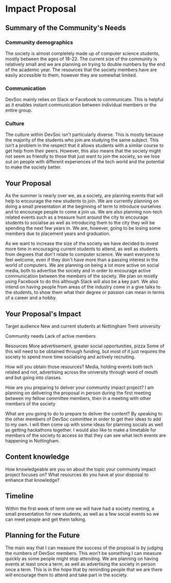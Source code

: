 <h1>Impact Proposal</h1>



<h2>Summary of the Community's Needs</h2>


<h3>Community demographics</h3>
The society is almost completely made up of computer science students, mostly between the ages of 18-22. The current size of the community is relatively small and we are planning on trying to double numbers by the end of the academic year.
The resources that the society members have are easily accessible to them, however they are somewhat limited. 

<h3>Communication</h3>
DevSoc mainly relies on Slack or Facebook to communicate. This is helpful as it enables instant communication between individual members or the entire group. 

<h3>Culture</h3>
The culture within DevSoc isn't particularly diverse. This is mostly because the majority of the students who join are studying the same subject. This isn’t a problem in the respect that it allows students with a similar course to get help from their peers. However, this also means that the society might not seem as friendly to those that just want to join the society, so we lose out on people with different experiences of the tech world and the potential to make the society better.


<h2>Your Proposal</h2>
As the summer is nearly over we, as a society, are planning events that will help to encourage the new students to join.
We are currently planning on doing a small presentation at the beginning of term to introduce ourselves and to encourage people to come a join us. We are also planning non-tech related events such as a treasure hunt around the city to encourage students to socialise as well as introducing them to the city they will be spending the next few years in. 
We are, however, going to be losing some members due to placement years and graduation.

As we want to increase the size of the society we have decided to invest more time in encouraging current students to attend, as well as students from degrees that don't relate to computer science. We want everyone to feel welcome, even if they don't have more than a passing interest in the world of computers.
We are planning on being a lot more active on social media, both to advertise the society and in order to encourage active communication between the members of the society. We plan on mostly using Facebook to do this although Slack will also be a key part. 
We also intend on having people from areas of the industry come in a give talks to the students, to show them what their degree or passion can mean in terms of a career and a hobby.


<h2>Your Proposal's Impact</h2>

Target audience
New and current students at Nottingham Trent university

Community needs
Lack of active members

Resources
More advertisement, greater social opportunities, pizza
Some of this will need to be obtained through funding, but most of it just requires the society to spend more time socialising and actively recruiting.

How will you obtain those resources?
Media, holding events both tech related and not, advertising across the university through word of mouth and but going into classes.

How are you preparing to deliver your community impact project?
I am planning on delivering the proposal in person during the first meeting between my fellow committee members, then in a meeting with other members of the society

What are you going to do to prepare to deliver the content?
By speaking to the other members of DevSoc committee in order to get their ideas to add to my own. I will then come up with some ideas for planning socials as well as getting hackathons together. I would also like to make a timetable for members of the society to access so that they can see what tech events are happening in Nottingham.


<h2>Content knowledge</h2>

How knowledgeable are you on about the topic your community impact project focuses on?
What resources do you have at your disposal to enhance that knowledge?


<h2>Timeline</h2>
Within the first week of term one we will have had a society meeting, a small presentation for new students, as well as a few social events so we can meet people and get them talking.


<h2>Planning for the Future</h2>
The main way that I can measure the success of the proposal is by judging the numbers of DevSoc members. This won’t be something I can measure quickly as some people might stop attending.
We are planning on having events at least once a term, as well as advertising the society in person once a term. This is in the hope that by reminding people that we are there will encourage them to attend and take part in the society.

